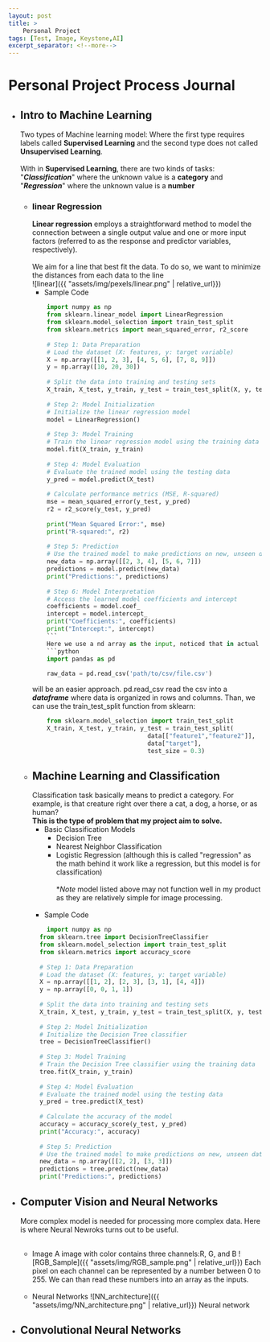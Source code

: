 ```yaml
---
layout: post
title: >
    Personal Project
tags: [Test, Image, Keystone,AI]
excerpt_separator: <!--more-->
---
```

# Personal Project Process Journal
<!--more-->
- ## Intro to Machine Learning
    Two types of Machine learning model:
        Where the first type requires labels called 
        **Supervised Learning**
         and the second type does not called **Unsupervised Learning**.<br><br>
         With in **Supervised Learning**, there are two kinds of tasks: "***Classification***" where the unknown value is a **category** and "***Regression***" where the unknown value is a **number**
        
    - ### linear Regression
        **Linear regression** employs a straightforward method to model the connection between a single output value and one or more input factors (referred to as the response and predictor variables, respectively).<br><br>
        We aim for a line that best fit the data. To do so, we want to minimize the distances from each data to the line<br>
        ![linear]({{ "assets/img/pexels/linear.png" | relative_url}})
        - Sample Code 
        ```python
            import numpy as np
            from sklearn.linear_model import LinearRegression
            from sklearn.model_selection import train_test_split
            from sklearn.metrics import mean_squared_error, r2_score
            
            # Step 1: Data Preparation
            # Load the dataset (X: features, y: target variable)
            X = np.array([[1, 2, 3], [4, 5, 6], [7, 8, 9]])
            y = np.array([10, 20, 30])
            
            # Split the data into training and testing sets
            X_train, X_test, y_train, y_test = train_test_split(X, y, test_size=0.2, random_state=42)
            
            # Step 2: Model Initialization
            # Initialize the linear regression model
            model = LinearRegression()
            
            # Step 3: Model Training
            # Train the linear regression model using the training data
            model.fit(X_train, y_train)
            
            # Step 4: Model Evaluation
            # Evaluate the trained model using the testing data
            y_pred = model.predict(X_test)
            
            # Calculate performance metrics (MSE, R-squared)
            mse = mean_squared_error(y_test, y_pred)
            r2 = r2_score(y_test, y_pred)
            
            print("Mean Squared Error:", mse)
            print("R-squared:", r2)
            
            # Step 5: Prediction
            # Use the trained model to make predictions on new, unseen data
            new_data = np.array([[2, 3, 4], [5, 6, 7]])
            predictions = model.predict(new_data)
            print("Predictions:", predictions)
            
            # Step 6: Model Interpretation
            # Access the learned model coefficients and intercept
            coefficients = model.coef_
            intercept = model.intercept_
            print("Coefficients:", coefficients)
            print("Intercept:", intercept)
            ```
            Here we use a nd array as the input, noticed that in actual task:
            ```python
            import pandas as pd
            
            raw_data = pd.read_csv('path/to/csv/file.csv')
        ```
        will be an easier approach. pd.read_csv read the csv into a ***dataframe*** where data is organized in rows and columns. Than, we can use the train_test_split function from sklearn:
        ```python
            from sklearn.model_selection import train_test_split
            X_train, X_test, y_train, y_test = train_test_split(
                                        data[["feature1","feature2"]],
                                        data["target"],
                                        test_size = 0.3)
        ```
  - ## Machine Learning and Classification
      Classification task basically means to predict a category. For example, is that creature right over there a cat, a dog, a horse, or as human? <br>
      **This is the type of problem that my project aim to solve.**
      - Basic Classification Models
          - Decision Tree
          - Nearest Neighbor Classification
          - Logistic Regression (although this is called "regression" as the math behind it work like a regression, but this model is for classification)<br><br>
      **Note* model listed above may not function well in my product as they are relatively simple for image processing.<br><br>
      - Sample Code
      ```python
          import numpy as np
        from sklearn.tree import DecisionTreeClassifier
        from sklearn.model_selection import train_test_split
        from sklearn.metrics import accuracy_score
        
        # Step 1: Data Preparation
        # Load the dataset (X: features, y: target variable)
        X = np.array([[1, 2], [2, 3], [3, 1], [4, 4]])
        y = np.array([0, 0, 1, 1])
        
        # Split the data into training and testing sets
        X_train, X_test, y_train, y_test = train_test_split(X, y, test_size=0.2, random_state=42)
        
        # Step 2: Model Initialization
        # Initialize the Decision Tree classifier
        tree = DecisionTreeClassifier()
        
        # Step 3: Model Training
        # Train the Decision Tree classifier using the training data
        tree.fit(X_train, y_train)
        
        # Step 4: Model Evaluation
        # Evaluate the trained model using the testing data
        y_pred = tree.predict(X_test)
        
        # Calculate the accuracy of the model
        accuracy = accuracy_score(y_test, y_pred)
        print("Accuracy:", accuracy)
        
        # Step 5: Prediction
        # Use the trained model to make predictions on new, unseen data
        new_data = np.array([[2, 2], [3, 3]])
        predictions = tree.predict(new_data)
        print("Predictions:", predictions)
    ```
- ## Computer Vision and Neural Networks
    More complex model is needed for processing more complex data. Here is where Neural Newroks turns out to be useful. <br><br>
    - Image
    A image with color contains three channels:R, G, and B
    ![RGB_Sample]({{ "assets/img/RGB_sample.png" | relative_url}})
    Each pixel on each channel can be represented by a number between 0 to 255. We can than read these numbers into an array as the inputs. <br><br>
    - Neural Networks
    ![NN_architecture]({{ "assets/img/NN_architecture.png" | relative_url}})
    Neural network


- ## Convolutional Neural Networks
